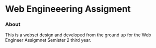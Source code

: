 # Web Engineeering Assigment

### About
 This is a webset design and developed from the ground up for the Web Engineer Assigmnet Semister 2 third year.
 

